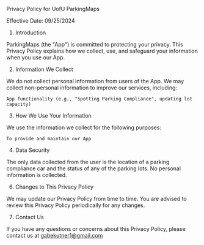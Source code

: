 Privacy Policy for UofU ParkingMaps

Effective Date: 09/25/2024

1. Introduction

ParkingMaps (the "App") is committed to protecting your privacy. This Privacy Policy explains how we collect, use, and safeguard your information when you use our App.

2. Information We Collect

We do not collect personal information from users of the App. We may collect non-personal information to improve our services, including:

    App functionality (e.g., "Spotting Parking Compliance", updating lot capacity)

3. How We Use Your Information

We use the information we collect for the following purposes:

    To provide and maintain our App

4. Data Security

The only data collected from the user is the location of a parking compliance car and the status of any of the parking lots. No personal information is collected. 

6. Changes to This Privacy Policy

We may update our Privacy Policy from time to time. You are advised to review this Privacy Policy periodically for any changes.

7. Contact Us

If you have any questions or concerns about this Privacy Policy, please contact us at gabekutner1@gmail.com
